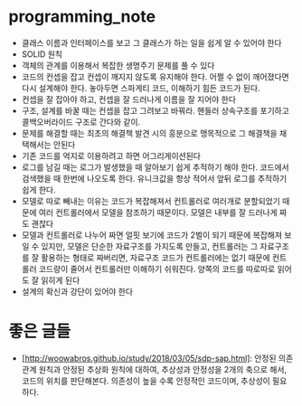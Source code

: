 # programming_note

* 클래스 이름과 인터페이스를 보고 그 클래스가 하는 일을 쉽게 알 수 있어야 한다
* SOLID 원칙
* 객체의 관계를 이용해서 복잡한 생명주기 문제를 풀 수 있다
* 코드의 컨셉을 잡고 컨셉이 깨지지 않도록 유지해야 한다. 어쩔 수 없이 깨어졌다면 다시 설계해야 한다. 놓아두면 스파게티 코드, 이해하기 힘든 코드가 된다.
* 컨셉을 잘 잡아야 하고, 컨셉을 잘 드러나게 이름을 잘 지어야 한다
* 구조, 설계를 바꿀 때는 컨셉을 잡고 그려보고 바꿔라. 핸들러 상속구조를 포기하고 콜백오버라이드 구조로 간다와 같이.
* 문제를 해결할 때는 최초의 해결책 발견 시의 흥분으로 맹목적으로 그 해결책을 채택해서는 안된다
* 기존 코드를 억지로 이용하려고 하면 어그리게이션된다
* 로그를 남길 때는 로그가 발생했을 때 알아보기 쉽게 추적하기 해야 한다. 코드에서 검색했을 때 한번에 나오도록 한다. 유니크값을 항상 적어서 앞뒤 로그를 추적하기 쉽게 한다.
* 모델로 따로 빼내는 이유는 코드가 복잡해져서 컨트롤러로 여러개로 분할되었기 때문에 여러 컨트롤러에서 모델을 참조하기 때문이다. 모델은 내부를 잘 드러나게 짜도 괜찮다
* 모델과 컨트롤러로 나누어 짜면 얼핏 보기에 코드가 2벌이 되기 때문에 복잡해져 보일 수 있지만, 모델은 단순한 자료구조를 가지도록 만들고, 컨트롤러는 그 자료구조를 잘 활용하는 형태로 짜버리면, 자료구조 코드가 컨트롤러에는 없기 때문에 컨트롤러 코드량이 줄어서 컨트롤러만 이해하기 쉬워진다. 양쪽의 코드를 따로따로 읽어도 잘 읽히게 된다
* 설계의 확신과 강단이 있어야 한다


# 좋은 글들
 * [http://woowabros.github.io/study/2018/03/05/sdp-sap.html]: 안정된 의존관계 원칙과 안정된 추상화 원칙에 대하여, 추상성과 안정성을 2개의 축으로 해서, 코드의 위치를 판단해본다. 의존성이 높을 수록 안정적인 코드이며, 추상성이 필요하다.
